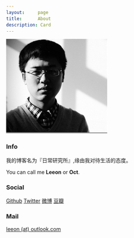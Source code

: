 ```yaml
---
layout:     page
title:      About
description: Card
---
```


<div class="row about">
    <div class="col-md-6">
        <img src="../lib/img/head.jpg" alt="">
    </div>
    <div class="col-md-6">
        <h3>Info</h3>
        <p>我的博客名为『日常研究所』,缘由我对待生活的态度。</p>
        <p>You can call me <b>Leeon</b> or <b>Oct</b>.</p>
        <h3>Social</h3>
        <a href="http://www.github.com/leeon">Github</a> 
        <a href="http://twitter.com/realliyang">Twitter</a>
        <a href="http://weibo.com/V5liyang">微博</a>
        <a href="http://www.douban.com/people/octobershiner/">豆瓣</a>
        <h3>Mail</h3>
        <a href="mailto:leeon@outlook.com">leeon (at) outlook.com</a>
    </div>
</div>
